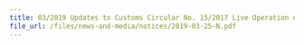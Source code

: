 ```yaml
---
title: 03/2019 Updates to Customs Circular No. 15/2017 Live Operation of the ASEAN Single Window (ASW) for the Electronic Exchange of Form D under the ASEAN Trade in Goods Agreement of the ASEAN Free Trade Area ("ATIGA") 
file_url: /files/news-and-media/notices/2019-03-25-N.pdf
---
```

